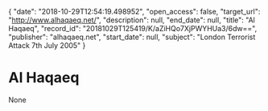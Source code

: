 {
  "date": "2018-10-29T12:54:19.498952", 
  "open_access": false, 
  "target_url": "http://www.alhaqaeq.net/", 
  "description": null, 
  "end_date": null, 
  "title": "Al Haqaeq", 
  "record_id": "20181029T125419/K/aZiHQo7XjPWYHUa3/6dw==", 
  "publisher": "alhaqaeq.net", 
  "start_date": null, 
  "subject": "London Terrorist Attack 7th July 2005"
}

# Al Haqaeq

None